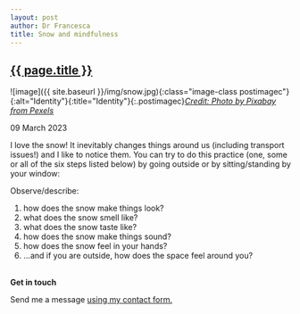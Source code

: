 ```yaml
---
layout: post
author: Dr Francesca
title: Snow and mindfulness
---
```


 <h2 class="postheader"><a href="{{ site.baseurl }}{{ page.url }}">{{ page.title }}</a></h2>


![image]({{ site.baseurl }}/img/snow.jpg){:class="image-class postimagec"}{:alt="Identity"}{:title="Identity"}{:.postimagec}*<a href="">Credit: Photo by Pixabay from Pexels</a>*




<p class="blogdate">09 March 2023</p>

I love the snow! It inevitably changes things around us (including transport issues!) and I like to notice them. You can try to do this practice (one, some or all of the six steps listed below) by going outside or by sitting/standing by your window:

Observe/describe:

1. how does the snow make things look?
2. what does the snow smell like?
3. what does the snow taste like?
4. how does the snow make things sound?
5. how does the snow feel in your hands?
6. ...and if you are outside, how does the space feel around you?


<br>
<strong>Get in touch</strong>

Send me a message <a href="https://drfrancesca.co.uk/contact">using my contact form.</a>
